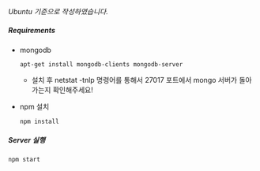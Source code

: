 _Ubuntu 기준으로 작성하였습니다._


##### Requirements

* mongodb

  ```
  apt-get install mongodb-clients mongodb-server
  ```
  * 설치 후 netstat -tnlp 명령어를 통해서 27017 포트에서 mongo 서버가 돌아가는지 확인해주세요!

    

* npm 설치

  ```
  npm install
  ```



##### Server 실행

```
npm start
```



